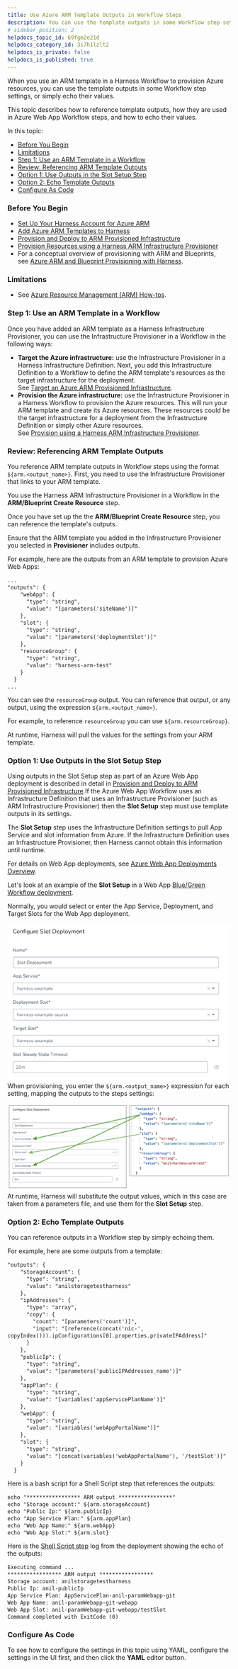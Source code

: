 ```yaml
---
title: Use Azure ARM Template Outputs in Workflow Steps
description: You can use the template outputs in some Workflow step settings, or simply echo their values.
# sidebar_position: 2
helpdocs_topic_id: 69fgm2e21d
helpdocs_category_id: 3i7h1lzlt2
helpdocs_is_private: false
helpdocs_is_published: true
---
```


When you use an ARM template in a Harness Workflow to provision Azure resources, you can use the template outputs in some Workflow step settings, or simply echo their values.

This topic describes how to reference template outputs, how they are used in Azure Web App Workflow steps, and how to echo their values.

In this topic:

* [Before You Begin](use-azure-arm-and-blueprint-parameters-in-workflow-steps.md#before-you-begin)
* [Limitations](use-azure-arm-and-blueprint-parameters-in-workflow-steps.md#limitations)
* [Step 1: Use an ARM Template in a Workflow](use-azure-arm-and-blueprint-parameters-in-workflow-steps.md#step-1-use-an-arm-template-in-a-workflow)
* [Review: Referencing ARM Template Outputs](use-azure-arm-and-blueprint-parameters-in-workflow-steps.md#review-referencing-arm-template-outputs)
* [Option 1: Use Outputs in the Slot Setup Step](use-azure-arm-and-blueprint-parameters-in-workflow-steps.md#option-1-use-outputs-in-the-slot-setup-step)
* [Option 2: Echo Template Outputs](use-azure-arm-and-blueprint-parameters-in-workflow-steps.md#option-2-echo-template-outputs)
* [Configure As Code](use-azure-arm-and-blueprint-parameters-in-workflow-steps.md#configure-as-code)

### Before You Begin

* [Set Up Your Harness Account for Azure ARM](set-up-your-harness-account-for-azure-arm.md)
* [Add Azure ARM Templates to Harness](add-azure-arm-templates.md)
* [Provision and Deploy to ARM Provisioned Infrastructure](target-azure-arm-or-blueprint-provisioned-infrastructure.md)
* [Provision Resources using a Harness ARM Infrastructure Provisioner](provision-using-the-arm-blueprint-create-resource-step.md)
* For a conceptual overview of provisioning with ARM and Blueprints, see [Azure ARM and Blueprint Provisioning with Harness](../../concepts-cd/deployment-types/azure-arm-and-blueprint-provision-with-harness.md).

### Limitations

* See [Azure Resource Management (ARM) How-tos](azure-arm-and-blueprint-how-tos.md).

### Step 1: Use an ARM Template in a Workflow

Once you have added an ARM template as a Harness Infrastructure Provisioner, you can use the Infrastructure Provisioner in a Workflow in the following ways:

* **Target the Azure infrastructure:** use the Infrastructure Provisioner in a Harness Infrastructure Definition. Next, you add this Infrastructure Definition to a Workflow to define the ARM template's resources as the target infrastructure for the deployment.  
See [Target an Azure ARM Provisioned Infrastructure](target-azure-arm-or-blueprint-provisioned-infrastructure.md).
* **Provision the Azure infrastructure:** use the Infrastructure Provisioner in a Harness Workflow to provision the Azure resources. This will run your ARM template and create its Azure resources. These resources could be the target infrastructure for a deployment from the Infrastructure Definition or simply other Azure resources.  
See [Provision using a Harness ARM Infrastructure Provisioner](provision-using-the-arm-blueprint-create-resource-step.md).

### Review: Referencing ARM Template Outputs

You reference ARM template outputs in Workflow steps using the format `${arm.<output_name>}`. First, you need to use the Infrastructure Provisioner that links to your ARM template.

You use the Harness ARM Infrastructure Provisioner in a Workflow in the **ARM/Blueprint Create Resource** step.

Once you have set up the the **ARM/Blueprint Create Resource** step, you can reference the template's outputs.

Ensure that the ARM template you added in the Infrastructure Provisioner you selected in **Provisioner** includes outputs.

For example, here are the outputs from an ARM template to provision Azure Web Apps:


```
...  
"outputs": {  
    "webApp": {  
      "type": "string",  
      "value": "[parameters('siteName')]"  
    },  
    "slot": {  
      "type": "string",  
      "value": "[parameters('deploymentSlot')]"  
    },  
    "resourceGroup": {  
      "type": "string",  
      "value": "harness-arm-test"  
    }  
  }  
...
```
You can see the `resourceGroup` output. You can reference that output, or any output, using the expression `${arm.<output_name>}`.

For example, to reference `resourceGroup` you can use `${arm.resourceGroup}`.

At runtime, Harness will pull the values for the settings from your ARM template.

### Option 1: Use Outputs in the Slot Setup Step

Using outputs in the Slot Setup step as part of an Azure Web App deployment is described in detail in [Provision and Deploy to ARM Provisioned Infrastructure](target-azure-arm-or-blueprint-provisioned-infrastructure.md).If the Azure Web App Workflow uses an Infrastructure Definition that uses an Infrastructure Provisioner (such as ARM Infrastructure Provisioner) then the **Slot Setup** step must use template outputs in its settings.

The **Slot Setup** step uses the Infrastructure Definition settings to pull App Service and slot information from Azure. If the Infrastructure Definition uses an Infrastructure Provisioner, then Harness cannot obtain this information until runtime.

For details on Web App deployments, see [Azure Web App Deployments Overview](../azure-webapp-category/azure-web-app-deployments-overview.md).

Let's look at an example of the **Slot Setup** in a Web App [Blue/Green Workflow deployment](../azure-webapp-category/create-an-azure-web-app-blue-green-deployment.md#step-3-slot-deployment-step).

Normally, you would select or enter the App Service, Deployment, and Target Slots for the Web App deployment.

![](./static/use-azure-arm-and-blueprint-parameters-in-workflow-steps-13.png)When provisioning, you enter the `${arm.<output_name>}` expression for each setting, mapping the outputs to the steps settings:

![](./static/use-azure-arm-and-blueprint-parameters-in-workflow-steps-14.png)At runtime, Harness will substitute the output values, which in this case are taken from a parameters file, and use them for the **Slot Setup** step.

### Option 2: Echo Template Outputs

You can reference outputs in a Workflow step by simply echoing them.

For example, here are some outputs from a template:


```
"outputs": {  
    "storageAccount": {  
      "type": "string",  
      "value": "anilstoragetestharness"  
    },  
    "ipAddresses": {  
      "type": "array",  
      "copy": {  
        "count": "[parameters('count')]",  
        "input": "[reference(concat('nic-', copyIndex())).ipConfigurations[0].properties.privateIPAddress]"  
      }  
    },  
    "publicIp": {  
      "type": "string",  
      "value": "[parameters('publicIPAddresses_name')]"  
    },  
    "appPlan": {  
      "type": "string",  
      "value": "[variables('appServicePlanName')]"  
    },  
    "webApp": {  
      "type": "string",  
      "value": "[variables('webAppPortalName')]"  
    },  
    "slot": {  
      "type": "string",  
      "value": "[concat(variables('webAppPortalName'), '/testSlot')]"  
    }  
  }
```
Here is a bash script for a Shell Script step that references the outputs:


```
echo "***************** ARM output *****************"  
echo "Storage account:" ${arm.storageAccount}  
echo "Public Ip:" ${arm.publicIp}  
echo "App Service Plan:" ${arm.appPlan}  
echo "Web App Name:" ${arm.webApp}  
echo "Web App Slot:" ${arm.slot}
```
Here is the [Shell Script step](https://docs.harness.io/article/1fjrjbau7x-capture-shell-script-step-output) log from the deployment showing the echo of the outputs:


```
Executing command ...  
***************** ARM output *****************  
Storage account: anilstoragetestharness  
Public Ip: anil-publicIp  
App Service Plan: AppServicePlan-anil-paramWebapp-git  
Web App Name: anil-paramWebapp-git-webapp  
Web App Slot: anil-paramWebapp-git-webapp/testSlot  
Command completed with ExitCode (0)
```
### Configure As Code

To see how to configure the settings in this topic using YAML, configure the settings in the UI first, and then click the **YAML** editor button.

